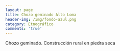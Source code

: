 ```yaml
---
layout: page
title: Chozo geminado Alto Loma
header-img: /img/fondo-azul.png
category: Etnográfico
comments: 'true'
---
```



Chozo geminado. Construcción rural en piedra seca
